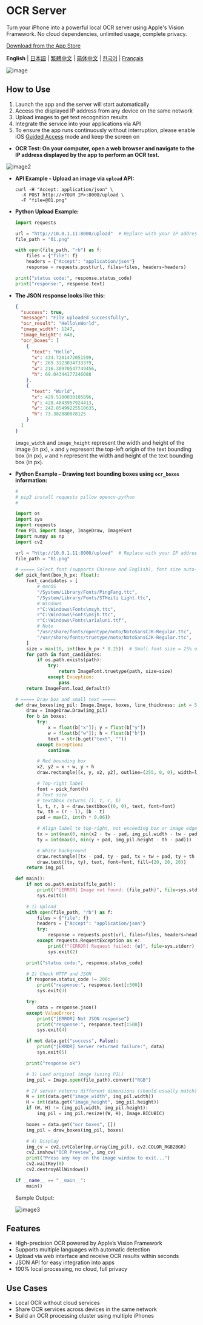 # OCR Server

Turn your iPhone into a powerful local OCR server using Apple's Vision Framework. 
No cloud dependencies, unlimited usage, complete privacy.

[Download from the App Store](https://apps.apple.com/us/app/ocr-server/id6749533041)

**English** | [日本語](README.ja.md) | [繁體中文](README.zh-TW.md) | [简体中文](README.zh-CN.md) | [한국어](README.ko.md) | [Français](README.fr.md)

![image](image.jpg)

## How to Use

1. Launch the app and the server will start automatically
2. Access the displayed IP address from any device on the same network
3. Upload images to get text recognition results
4. Integrate the service into your applications via API
5. To ensure the app runs continuously without interruption, please enable iOS [Guided Access](https://support.apple.com/en-us/111795) mode and keep the screen on

- **OCR Test: On your computer, open a web browser and navigate to the IP address displayed by the app to perform an OCR test.**

![image2](image2.png)

- **API Example - Upload an image via `upload` API:**

  ```
  curl -H "Accept: application/json" \
    -X POST http://<YOUR IP>:8000/upload \
    -F "file=@01.png"
  ```

- **Python Upload Example:**

  ```python
  import requests

  url = "http://10.0.1.11:8000/upload"  # Replace with your IP address
  file_path = "01.png"

  with open(file_path, "rb") as f:
      files = {"file": f}
      headers = {"Accept": "application/json"}
      response = requests.post(url, files=files, headers=headers)

  print("status code:", response.status_code)
  print("response:", response.text)
  ```

- **The JSON response looks like this:**

  ```json
  {
    "success": true,
    "message": "File uploaded successfully",
    "ocr_result": "Hello\nWorld",
    "image_width": 1247,
    "image_height": 648,
    "ocr_boxes": [
      {
        "text": "Hello",
        "x": 434.7201472051599,
        "y": 269.3123034733379,
        "w": 216.30970547749456,
        "h": 69.04344177246088
      },
      {
        "text": "World",
        "x": 429.5100030105896,
        "y": 420.4043957924413,
        "w": 242.85499225518635,
        "h": 73.382080078125
      }
    ]
  }
  ```
  
  `image_width` and `image_height` represent the width and height of the image (in px),
  `x` and `y` represent the top-left origin of the text bounding box (in px),
  `w` and `h` represent the width and height of the text bounding box (in px).

- **Python Example – Drawing text bounding boxes using `ocr_boxes` information:**

  ```python
  #
  # pip3 install requests pillow opencv-python
  #

  import os
  import sys
  import requests
  from PIL import Image, ImageDraw, ImageFont
  import numpy as np
  import cv2

  url = "http://10.0.1.11:8000/upload"  # Replace with your IP address
  file_path = "01.png"

  # ===== Select font (supports Chinese and English), font size auto-scales with box height =====
  def pick_font(box_h_px: float):
      font_candidates = [
          # macOS
          "/System/Library/Fonts/PingFang.ttc",
          "/System/Library/Fonts/STHeiti Light.ttc",
          # Windows
          r"C:\Windows\Fonts\msyh.ttc",
          r"C:\Windows\Fonts\msjh.ttc",
          r"C:\Windows\Fonts\arialuni.ttf",
          # Noto
          "/usr/share/fonts/opentype/noto/NotoSansCJK-Regular.ttc",
          "/usr/share/fonts/truetype/noto/NotoSansCJK-Regular.ttc",
      ]
      size = max(10, int(box_h_px * 0.25))  # Small font size = 25% of box height (minimum 10pt)
      for path in font_candidates:
          if os.path.exists(path):
              try:
                  return ImageFont.truetype(path, size=size)
              except Exception:
                  pass
      return ImageFont.load_default()

  # ===== Draw box and small text =====
  def draw_boxes(img_pil: Image.Image, boxes, line_thickness: int = 5) -> Image.Image:
      draw = ImageDraw.Draw(img_pil)
      for b in boxes:
          try:
              x = float(b["x"]); y = float(b["y"])
              w = float(b["w"]); h = float(b["h"])
              text = str(b.get("text", ""))
          except Exception:
              continue

          # Red bounding box
          x2, y2 = x + w, y + h
          draw.rectangle([x, y, x2, y2], outline=(255, 0, 0), width=line_thickness)

          # Top-right label
          font = pick_font(h)
          # Text size
          # textbbox returns (l, t, r, b)
          l, t, r, b = draw.textbbox((0, 0), text, font=font)
          tw, th = (r - l), (b - t)
          pad = max(2, int(h * 0.06))

          # Align label to top-right, not exceeding box or image edge
          tx = int(max(0, min(x2 - tw - pad, img_pil.width - tw - pad)))
          ty = int(max(0, min(y + pad, img_pil.height - th - pad)))

          # White background
          draw.rectangle([tx - pad, ty - pad, tx + tw + pad, ty + th + pad], fill=(255, 255, 255))
          draw.text((tx, ty), text, font=font, fill=(20, 20, 20))
      return img_pil

  def main():
      if not os.path.exists(file_path):
          print(f"[ERROR] Image not found: {file_path}", file=sys.stderr)
          sys.exit(1)

      # 1) Upload
      with open(file_path, "rb") as f:
          files = {"file": f}
          headers = {"Accept": "application/json"}
          try:
              response = requests.post(url, files=files, headers=headers, timeout=60)
          except requests.RequestException as e:
              print(f"[ERROR] Request failed: {e}", file=sys.stderr)
              sys.exit(2)

      print("status code:", response.status_code)

      # 2) Check HTTP and JSON
      if response.status_code != 200:
          print("response:", response.text[:500])
          sys.exit(3)

      try:
          data = response.json()
      except ValueError:
          print("[ERROR] Not JSON response")
          print("response:", response.text[:500])
          sys.exit(4)

      if not data.get("success", False):
          print("[ERROR] Server returned failure:", data)
          sys.exit(5)

      print("response ok")

      # 3) Load original image (using PIL)
      img_pil = Image.open(file_path).convert("RGB")

      # If server returns different dimensions (should usually match), use server dimensions
      W = int(data.get("image_width", img_pil.width))
      H = int(data.get("image_height", img_pil.height))
      if (W, H) != (img_pil.width, img_pil.height):
          img_pil = img_pil.resize((W, H), Image.BICUBIC)

      boxes = data.get("ocr_boxes", [])
      img_pil = draw_boxes(img_pil, boxes)

      # 4) Display
      img_cv = cv2.cvtColor(np.array(img_pil), cv2.COLOR_RGB2BGR)
      cv2.imshow("OCR Preview", img_cv)
      print("Press any key on the image window to exit...")
      cv2.waitKey(0)
      cv2.destroyAllWindows()

  if __name__ == "__main__":
      main()
  ```

  Sample Output:

  ![image3](image3.png)


## Features

- High-precision OCR powered by Apple’s Vision Framework
- Supports multiple languages with automatic detection
- Upload via web interface and receive OCR results within seconds
- JSON API for easy integration into apps
- 100% local processing, no cloud, full privacy


## Use Cases

- Local OCR without cloud services
- Share OCR services across devices in the same network
- Build an OCR processing cluster using multiple iPhones
